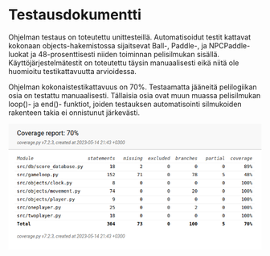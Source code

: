 # Testausdokumentti

Ohjelman testaus on toteutettu unittesteillä. Automatisoidut testit kattavat kokonaan objects-hakemistossa sijaitsevat
Ball-, Paddle-, ja NPCPaddle-luokat ja 48-prosenttisesti niiden toiminnan pelisilmukan sisällä. 
Käyttöjärjestelmätestit on toteutettu täysin manuaalisesti eikä niitä ole huomioitu testikattavuutta arvioidessa. 

Ohjelman kokonaistestikattavuus on 70%. Testaamatta jääneitä pelilogiikan osia on testattu manuaalisesti. Tällaisia osia
ovat muun muassa pelisilmukan loop()- ja end()- funktiot, joiden testauksen automatisointi silmukoiden rakenteen takia ei
onnistunut järkevästi.

![](./kuvat/testikattavuus.png)
